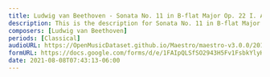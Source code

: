 ```yaml
---
title: Ludwig van Beethoven - Sonata No. 11 in B-flat Major Op. 22 I. Allegro con brio (2)
description: This is the description for Sonata No. 11 in B-flat Major Op. 22 I. Allegro con brio by Ludwig van Beethoven
composers: [Ludwig van Beethoven]
periods: [Classical]
audioURL: https://OpenMusicDataset.github.io/Maestro/maestro-v3.0.0/2015/MIDI-Unprocessed_R1_D2-13-20_mid--AUDIO-from_mp3_13_R1_2015_wav--2.midi
formURL: https://docs.google.com/forms/d/e/1FAIpQLSfSO2943H5Fv1FsbkYlyHrjrdffp907mFtT6NxwMRUxbOpEKA/viewform
date: 2021-08-08T07:43:13-06:00
---
```

